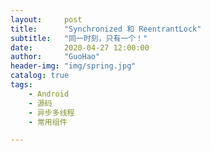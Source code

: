 ```yaml
---
layout:     post  
title:      "Synchronized 和 ReentrantLock"  
subtitle:   "同一时刻，只有一个！"  
date:       2020-04-27 12:00:00  
author:     "GuoHao"  
header-img: "img/spring.jpg"  
catalog: true  
tags:  
    - Android  
    - 源码  
    - 异步多线程 
    - 常用组件

---
```


